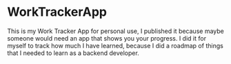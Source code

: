 # WorkTrackerApp
This is my Work Tracker App for personal use, I published it because maybe someone would need an app that shows you your progress. I did it for myself to track how much I have learned, because I did a roadmap of things that I needed to learn as a backend developer.
